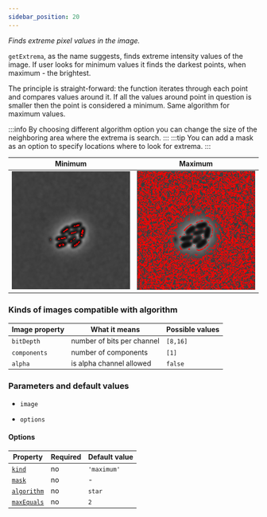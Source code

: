 ```yaml
---
sidebar_position: 20
---
```


_Finds extreme pixel values in the image._

`getExtrema`, as the name suggests, finds extreme intensity values of the image. If user looks for minimum values it finds the darkest points, when maximum - the brightest.

The principle is straight-forward: the function iterates through each point and compares values around it. If all the values around point in question is smaller then the point is considered a minimum. Same algorithm for maximum values.

:::info
By choosing different algorithm option you can change the size of the neighboring area where the extrema is search.
:::
:::tip
You can add a mask as an option to specify locations where to look for extrema.
:::

| Minimum                                                            | Maximum                                                            |
| ------------------------------------------------------------------ | ------------------------------------------------------------------ |
| ![Minimum](./images/extremaOutput/CellsOutputcrossMinISODATA5.jpg) | ![Maximum](./images/extremaOutput/CellsOutputcrossMaxISODATA5.jpg) |

### Kinds of images compatible with algorithm

| Image property | What it means              | Possible values |
| -------------- | -------------------------- | --------------- |
| `bitDepth`     | number of bits per channel | `[8,16]`        |
| `components`   | number of components       | `[1]`           |
| `alpha`        | is alpha channel allowed   | `false`         |

### Parameters and default values

- `image`

- `options`

#### Options

| Property                                                                                                        | Required | Default value |
| --------------------------------------------------------------------------------------------------------------- | -------- | ------------- |
| [`kind`](https://image-js.github.io/image-js-typescript/interfaces/RemoveClosePointsOptions.html#distance)      | no       | `'maximum'`   |
| [`mask`](https://image-js.github.io/image-js-typescript/interfaces/RemoveClosePointsOptions.html#distance)      | no       | -             |
| [`algorithm`](https://image-js.github.io/image-js-typescript/interfaces/RemoveClosePointsOptions.html#distance) | no       | `star`        |
| [`maxEquals`](https://image-js.github.io/image-js-typescript/interfaces/RemoveClosePointsOptions.html#distance) | no       | `2`           |
